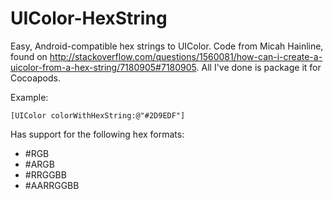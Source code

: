 # UIColor-HexString
Easy, Android-compatible hex strings to UIColor. Code from Micah Hainline, found on http://stackoverflow.com/questions/1560081/how-can-i-create-a-uicolor-from-a-hex-string/7180905#7180905. All I've done is package it for Cocoapods.

Example:

    [UIColor colorWithHexString:@"#2D9EDF"]

Has support for the following hex formats:

- #RGB
- #ARGB
- #RRGGBB
- #AARRGGBB
